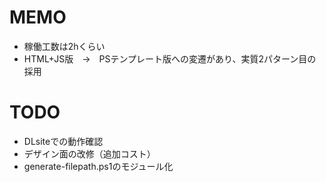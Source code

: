 # MEMO

* 稼働工数は2hくらい
* HTML+JS版　→　PSテンプレート版への変遷があり、実質2パターン目の採用


# TODO

* DLsiteでの動作確認
* デザイン面の改修（追加コスト）
* generate-filepath.ps1のモジュール化